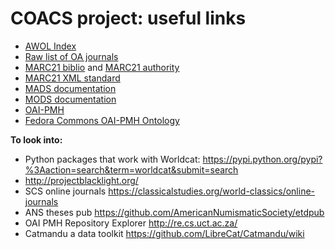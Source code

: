 # COACS project: useful links #

 * [AWOL Index](http://isaw.nyu.edu/publications/awol-index/)
 * [Raw list of OA journals](http://ancientworldonline.blogspot.co.uk/2015/12/alphabetical-list-of-open-access.html)
 * [MARC21 biblio](https://www.loc.gov/marc/bibliographic/) and [MARC21 authority](https://www.loc.gov/marc/authority/)
 * [MARC21 XML standard](https://www.loc.gov/standards/marcxml/)
 * [MADS documentation](https://www.loc.gov/standards/mads/)
 * [MODS documentation](https://www.loc.gov/standards/mods/)
 * [OAI-PMH](https://www.openarchives.org/pmh/) 
 * [Fedora Commons OAI-PMH Ontology](http://www.fedora.info/definitions/v4/2015/03/26/oai-pmh)
 
 **To look into:**
 
 * Python packages that work with Worldcat: https://pypi.python.org/pypi?%3Aaction=search&term=worldcat&submit=search
 * http://projectblacklight.org/
 * SCS online journals https://classicalstudies.org/world-classics/online-journals
 * ANS theses pub https://github.com/AmericanNumismaticSociety/etdpub
 * OAI PMH Repository Explorer http://re.cs.uct.ac.za/
 * Catmandu a data toolkit  https://github.com/LibreCat/Catmandu/wiki
